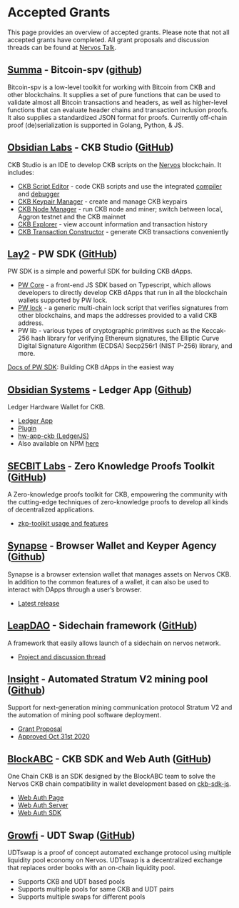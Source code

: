﻿

# Accepted Grants
This page provides an overview of accepted grants. Please note that not all accepted grants have completed. All grant proposals and discussion threads can be found at  [Nervos Talk](https://talk.nervos.org/c/English/grants/).

## [Summa](https://summa.one/) - Bitcoin-spv ([github](https://github.com/summa-tx/bitcoin-spv))
Bitcoin-spv is a low-level toolkit for working with Bitcoin from CKB and other blockchains. It supplies a set of pure functions that can be used to validate almost all Bitcoin transactions and headers, as well as higher-level functions that can evaluate header chains and transaction inclusion proofs. It also supplies a standardized JSON format for proofs. Currently off-chain proof (de)serialization is supported in Golang, Python, & JS.

## [Obsidian Labs](https://www.obsidians.io/) - CKB Studio ([GitHub](https://github.com/ObsidianLabs/CKB-Studio))
CKB Studio is an IDE to develop CKB scripts on the [Nervos](http://nervos.io/)  blockchain. It includes:
-   [CKB Script Editor](https://github.com/ObsidianLabs/CKB-Studio#ckb-script-editor) - code CKB scripts and use the integrated [compiler](https://github.com/ObsidianLabs/CKB-Studio#compiler) and [debugger](https://github.com/ObsidianLabs/CKB-Studio#debugger)
-   [CKB Keypair Manager](https://github.com/ObsidianLabs/CKB-Studio#ckb-keypair-manager) - create and manage CKB keypairs
-   [CKB Node Manager](https://github.com/ObsidianLabs/CKB-Studio#ckb-node-manager) - run CKB node and miner; switch between local, Aggron testnet and the CKB mainnet
-   [CKB Explorer](https://github.com/ObsidianLabs/CKB-Studio#ckb-explorer) - view account information and transaction history
-   [CKB Transaction Constructor](https://github.com/ObsidianLabs/CKB-Studio#ckb-transaction-constructor) - generate CKB transactions conveniently


## [Lay2](https://lay2.dev/) - PW SDK ([GitHub](https://github.com/lay2dev))

PW SDK is a simple and powerful SDK for building CKB dApps.

-   [PW Core](https://github.com/lay2dev/pw-core) - a front-end JS SDK based on Typescript, which allows developers to directly develop CKB dApps that run in all the blockchain wallets supported by PW lock.
-   [PW lock](https://github.com/lay2dev/pw-lock) - a generic multi-chain lock script that verifies signatures from other blockchains, and maps the addresses provided to a valid CKB address.
-   PW lib - various types of cryptographic primitives such as the Keccak-256 hash library for verifying Ethereum signatures, the Elliptic Curve Digital Signature Algorithm (ECDSA) Secp256r1 (NIST P-256) library, and more.

[Docs of PW SDK](https://docs.lay2.dev/): Building CKB dApps in the easiest way

## [Obsidian Systems](https://obsidian.systems/) - Ledger App ([Github](https://github.com/obsidiansystems/ledger-app-nervos))
Ledger Hardware Wallet for CKB.
-   [Ledger App](https://github.com/obsidiansystems/ledger-app-nervos/releases/)
-   [Plugin](https://github.com/obsidiansystems/ckb-plugin-ledger/releases/)
-   [hw-app-ckb (LedgerJS)](https://github.com/obsidiansystems/hw-app-ckb/releases/)
-   Also available on NPM  [here](https://www.npmjs.com/package/hw-app-ckb)

## [SECBIT Labs](https://secbit.io/) - Zero Knowledge Proofs Toolkit ([GitHub](https://github.com/sec-bit))
A Zero-knowledge proofs toolkit for CKB, empowering the community with the cutting-edge techniques of zero-knowledge proofs to develop all kinds of decentralized applications.

-   [zkp-toolkit usage and features](https://github.com/sec-bit/ckb-zkp/blob/master/README-zkp.md)

## [Synapse](https://rebase.network/) - Browser Wallet and Keyper Agency ([Github](https://github.com/rebase-network/synapse-extension))
Synapse is a browser extension wallet that manages assets on Nervos CKB. In addition to the common features of a wallet, it can also be used to interact with DApps through a user’s browser.
-   [Latest release](https://github.com/rebase-network/synapse-extension/releases/)

## [LeapDAO](https://ipfs.leapdao.org/) - Sidechain framework ([GitHub](https://github.com/leapdao/nervos))
A framework that easily allows launch of a sidechain on nervos network.
-   [Project and discussion thread](https://talk.nervos.org/t/ckb-sidechain-framework/4722)

## [Insight](https://insightfellows.com/) - Automated Stratum V2 mining pool ([Github](https://github.com/insight-stratum))
Support for next-generation mining communication protocol Stratum V2 and the automation of mining pool software deployment.
-   [Grant Proposal](https://talk.nervos.org/t/insight-automated-stratum-v2-mining-pool-for-nervos/4870)
-   [Approved Oct 31st 2020](https://medium.com/nervosnetwork/grant-approved-advanced-ckb-mining-infrastructure-with-insight-956146955dc5)

## [BlockABC](https://abcwallet.com/) - CKB SDK and Web Auth ([GitHub](https://github.com/BlockABC))
One Chain CKB is an SDK designed by the BlockABC team to solve the Nervos CKB chain compatibility in wallet development based on  [ckb-sdk-js](https://github.com/nervosnetwork/ckb-sdk-js).
-   [Web Auth Page](https://github.com/BlockABC/web_auth_page)
-   [Web Auth Server](https://github.com/BlockABC/web_auth_server)
-   [Web Auth SDK](https://github.com/BlockABC/web_auth_sdk)

## [Growfi](http://growdrop.io/) - UDT Swap ([GitHub](https://github.com/GrowFi-labs/UDTswap))
UDTswap is a proof of concept automated exchange protocol using multiple liquidity pool economy on Nervos. UDTswap is a decentralized exchange that replaces order books with an on-chain liquidity pool.

-   Supports CKB and UDT based pools
-   Supports multiple pools for same CKB and UDT pairs
-   Supports multiple swaps for different pools

